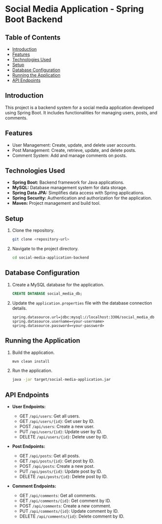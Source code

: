 # Social Media Application - Spring Boot Backend

## Table of Contents
- [Introduction](#introduction)
- [Features](#features)
- [Technologies Used](#technologies-used)
- [Setup](#setup)
- [Database Configuration](#database-configuration)
- [Running the Application](#running-the-application)
- [API Endpoints](#api-endpoints)

## Introduction
This project is a backend system for a social media application developed using Spring Boot. It includes functionalities for managing users, posts, and comments.

## Features
- User Management: Create, update, and delete user accounts.
- Post Management: Create, retrieve, update, and delete posts.
- Comment System: Add and manage comments on posts.

## Technologies Used
- **Spring Boot:** Backend framework for Java applications.
- **MySQL:** Database management system for data storage.
- **Spring Data JPA:** Simplifies data access with Spring applications.
- **Spring Security:** Authentication and authorization for the application.
- **Maven:** Project management and build tool.

## Setup
1. Clone the repository.
    ```bash
    git clone <repository-url>
    ```

2. Navigate to the project directory.
    ```bash
    cd social-media-application-backend
    ```

## Database Configuration
1. Create a MySQL database for the application.
    ```sql
    CREATE DATABASE social_media_db;
    ```

2. Update the `application.properties` file with the database connection details.
    ```properties
    spring.datasource.url=jdbc:mysql://localhost:3306/social_media_db
    spring.datasource.username=<your-username>
    spring.datasource.password=<your-password>
    ```

## Running the Application
1. Build the application.
    ```bash
    mvn clean install
    ```

2. Run the application.
    ```bash
    java -jar target/social-media-application.jar
    ```

## API Endpoints
- **User Endpoints:**
  - GET `/api/users`: Get all users.
  - GET `/api/users/{id}`: Get user by ID.
  - POST `/api/users`: Create a new user.
  - PUT `/api/users/{id}`: Update user by ID.
  - DELETE `/api/users/{id}`: Delete user by ID.

- **Post Endpoints:**
  - GET `/api/posts`: Get all posts.
  - GET `/api/posts/{id}`: Get post by ID.
  - POST `/api/posts`: Create a new post.
  - PUT `/api/posts/{id}`: Update post by ID.
  - DELETE `/api/posts/{id}`: Delete post by ID.

- **Comment Endpoints:**
  - GET `/api/comments`: Get all comments.
  - GET `/api/comments/{id}`: Get comment by ID.
  - POST `/api/comments`: Create a new comment.
  - PUT `/api/comments/{id}`: Update comment by ID.
  - DELETE `/api/comments/{id}`: Delete comment by ID.
